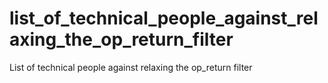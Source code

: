 # list_of_technical_people_against_relaxing_the_op_return_filter
List of technical people against relaxing the op_return filter
